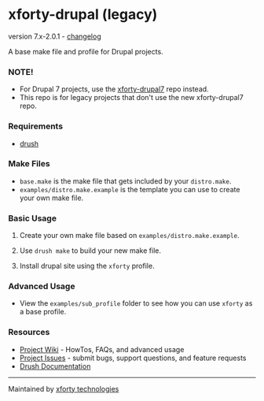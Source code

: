 xforty-drupal (legacy)
======================
version 7.x-2.0.1 - [changelog](https://github.com/xforty/xforty-drupal/commits/7.x)

A base make file and profile for Drupal projects.

### NOTE!

* For Drupal 7 projects, use the [xforty-drupal7](https://github.com/xforty/xforty-drupal7)
  repo instead.
* This repo is for legacy projects that don't use the new xforty-drupal7 repo.

### Requirements

* [drush](http://drupal.org/project/drush)

### Make Files

* `base.make` is the make file that gets included by your `distro.make`.
* `examples/distro.make.example` is the template you can use to create your own make file.

### Basic Usage

1. Create your own make file based on `examples/distro.make.example`.

2. Use `drush make` to build your new make file.

3. Install drupal site using the `xforty` profile.

### Advanced Usage

* View the `examples/sub_profile` folder to see how you can use
  `xforty` as a base profile.

### Resources

* [Project Wiki](https://github.com/xforty/xforty-drupal/wiki) - HowTos,
  FAQs, and advanced usage
* [Project Issues](https://github.com/xforty/xforty-drupal/issues) - submit
  bugs, support questions, and feature requests
* [Drush Documentation](http://drush.ws)

--------------------------------------------------------------------- 
Maintained by [xforty technologies](http://www.xforty.com)
